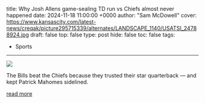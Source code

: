 title: Why Josh Allens game-sealing TD run vs Chiefs almost never happened
date: 2024-11-18 11:00:00 +0000
author: "Sam McDowell"
cover: https://www.kansascity.com/latest-news/creqak/picture295715339/alternates/LANDSCAPE_1140/USATSI_24788924.jpg
draft: false
top: false
type: post
hide: false
toc: false
tags:
  - Sports
---

![](https://www.kansascity.com/latest-news/creqak/picture295715339/alternates/LANDSCAPE_1140/USATSI_24788924.jpg)

The Bills beat the Chiefs because they trusted their star quarterback — and kept Patrick Mahomes sidelined.

[read more](https://www.kansascity.com/sports/nfl/kansas-city-chiefs/article295697989.html)

